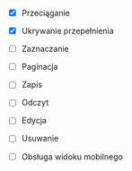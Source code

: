 - [x] Przeciąganie
- [x] Ukrywanie przepełnienia
- [ ] Zaznaczanie
- [ ] Paginacja
- [ ] Zapis
- [ ] Odczyt
- [ ] Edycja
- [ ] Usuwanie
- [ ] Obsługa widoku mobilnego
 